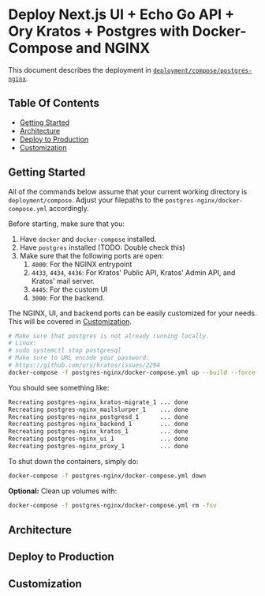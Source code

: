 # Deploy Next.js UI + Echo Go API + Ory Kratos + Postgres with Docker-Compose and NGINX <!-- omit in toc -->

This document describes the deployment in [`deployment/compose/postgres-nginx`](../../deployment/compose/postgres-nginx/).

## Table Of Contents <!-- omit in toc -->

- [Getting Started](#getting-started)
- [Architecture](#architecture)
- [Deploy to Production](#deploy-to-production)
- [Customization](#customization)

## Getting Started

All of the commands below assume that your current working directory is `deployment/compose`. Adjust your filepaths to the `postgres-nginx/docker-compose.yml` accordingly.

Before starting, make sure that you:

1. Have `docker` and `docker-compose` installed.
2. Have `postgres` installed (TODO: Double check this)
3. Make sure that the following ports are open:
   1. `4000`: For the NGINX entrypoint
   2. `4433`, `4434`, `4436`: For Kratos' Public API, Kratos' Admin API, and Kratos' mail server.
   3. `4445`: For the custom UI
   4. `3000`: For the backend.

The NGINX, UI, and backend ports can be easily customized for your needs. This will be covered in [Customization](#customization).

```bash
# Make sure that postgres is not already running locally.
# Linux:
# sudo systemctl stop postgresql
# Make sure to URL encode your password:
# https://github.com/ory/kratos/issues/2294
docker-compose -f postgres-nginx/docker-compose.yml up --build --force-recreate -d
```

You should see something like:

```bash
Recreating postgres-nginx_kratos-migrate_1 ... done
Recreating postgres-nginx_mailslurper_1    ... done
Recreating postgres-nginx_postgresd_1      ... done
Recreating postgres-nginx_backend_1        ... done
Recreating postgres-nginx_kratos_1         ... done
Recreating postgres-nginx_ui_1             ... done
Recreating postgres-nginx_proxy_1          ... done
```

To shut down the containers, simply do:

```bash
docker-compose -f postgres-nginx/docker-compose.yml down
```

**Optional:** Clean up volumes with:

```bash
docker-compose -f postgres-nginx/docker-compose.yml rm -fsv
```

## Architecture

## Deploy to Production

## Customization
